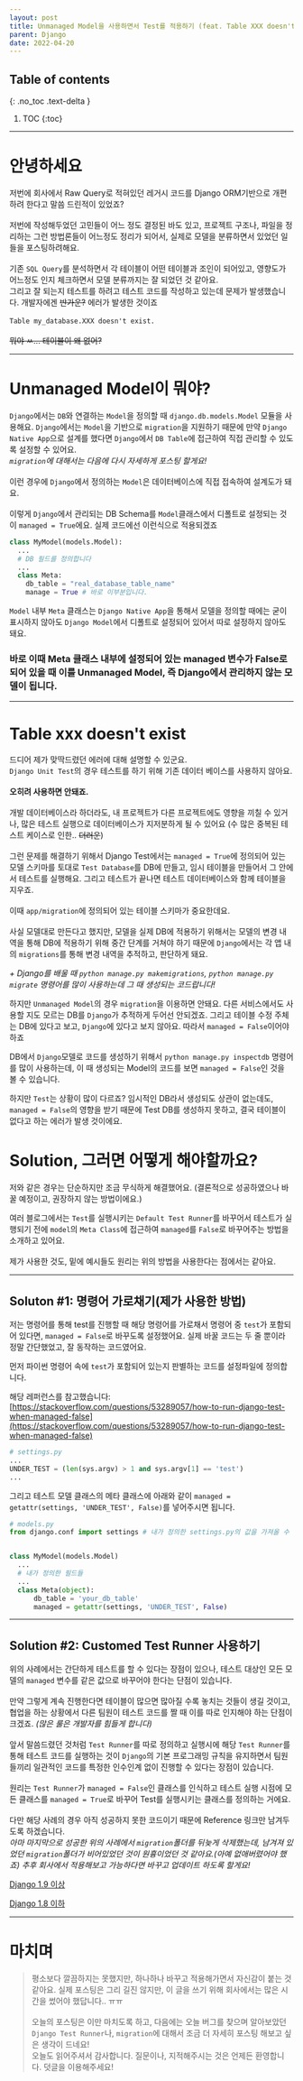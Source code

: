 ```yaml
---
layout: post
title: Unmanaged Model을 사용하면서 Test를 적용하기 (feat. Table XXX doesn't exist)
parent: Django
date: 2022-04-20
---
```

## Table of contents
{: .no_toc .text-delta }

1. TOC
{:toc}
---

# 안녕하세요

저번에 회사에서 Raw Query로 적혀있던 레거시 코드를 Django ORM기반으로 개편하려 한다고 말씀 드린적이 있었죠?<br>
<br>
저번에 작성해두었던 고민들이 어느 정도 결정된 바도 있고, 프로젝트 구조나, 파일을 정리하는 그런 방법론들이 어느정도 정리가 되어서, 실제로 모델을 분류하면서 있었던 일들을 포스팅하려해요.<br>
<br>
기존 `SQL Query`를 분석하면서 각 테이블이 어떤 테이블과 조인이 되어있고, 영향도가 어느정도 인지 체크하면서 모델 분류까지는 잘 되었던 것 같아요. <br>
그리고 잘 되는지 테스트를 하려고 테스트 코드를 작성하고 있는데 문제가 발생했습니다. 개발자에겐 ~~반가운?~~ 에러가 발생한 것이죠
<br>
<br>
`Table my_database.XXX doesn't exist.`
<br>
<br>
~~뭐야 ㅆ... 테이블이 왜 없어?~~

<hr>

# Unmanaged Model이 뭐야?

`Django`에서는 `DB`와 연결하는 `Model`을 정의할 때 `django.db.models.Model` 모듈을 사용해요. `Django`에서는 `Model`을 기반으로 `migration`을 지원하기 때문에 만약 `Django Native App`으로 설계를 했다면 `Django`에서 `DB Table`에 접근하여 직접 관리할 수 있도록 설정할 수 있어요.<br>
_`migration`에 대해서는 다음에 다시 자세하게 포스팅 할게요!_<br>
<br>
이런 경우에 `Django`에서 정의하는 `Model`은 데이터베이스에 직접 접속하여 설계도가 돼요.<br>
<br>
이렇게 `Django`에서 관리되는 DB Schema를 `Model`클래스에서 디폴트로 설정되는 것이 `managed = True`에요. 실제 코드에선 이런식으로 적용되겠죠

```python
class MyModel(models.Model):
  ...
  # DB 필드를 정의합니다
  ...
  class Meta:
    db_table = "real_database_table_name"
    manage = True # 바로 이부분입니다. 
```

`Model` 내부 `Meta` 클래스는 `Django Native App`을 통해서 모델을 정의할 때에는 굳이 표시하지 않아도 `Django Model`에서 디폴트로 설정되어 있어서 따로 설정하지 않아도 돼요.<br>


### 바로 이때 Meta 클래스 내부에 설정되어 있는 managed 변수가 False로 되어 있을 때 이를 Unmanaged Model, 즉 Django에서 관리하지 않는 모델이 됩니다. 

<hr>

# Table xxx doesn't exist

드디어 제가 맞딱드렸던 에러에 대해 설명할 수 있군요. <br>
`Django Unit Test`의 경우 테스트를 하기 위해 기존 데이터 베이스를 사용하지 않아요.<br>
<br>
**오히려 사용하면 안돼죠.**<br>
<br>
개발 데이터베이스라 하더라도, 내 프로젝트가 다른 프로젝트에도 영향을 끼칠 수 있거나, 많은 테스트 실행으로 데이터베이스가 지저분하게 될 수 있어요 (수 많은 중복된 테스트 케이스로 인한.. ~~더러운~~)<br>
<br>
그런 문제를 해결하기 위해서 Django Test에서는 `managed = True`에 정의되어 있는 모델 스키마를 토대로 `Test Database`를 DB에 만들고, 임시 테이블을 만들어서 그 안에서 테스트를 실행해요. 그리고 테스트가 끝나면 테스트 데이터베이스와 함께 테이블을 지우죠. <br>
<br>
이때 `app/migration`에 정의되어 있는 테이블 스키마가 중요한데요. <br>
<br>
사실 모델대로 만든다고 했지만, 모델을 실제 DB에 적용하기 위해서는 모델의 변경 내역을 통해 DB에 적용하기 위해 중간 단계를 거쳐야 하기 때문에 `Django`에서는 각 앱 내의 `migrations`를 통해 변경 내역을 추적하고, 판단하게 돼요. <br>

_+ Django를 배울 때 `python manage.py makemigrations`, `python manage.py migrate` 명령어를 많이 사용하는데 그 때 생성되는 코드랍니다!_

하지만 `Unmanaged Model`의 경우 `migration`을 이용하면 안돼요. 다른 서비스에서도 사용할 지도 모르는 DB를 `Django`가 추적하게 두어선 안되겠죠. 그리고 테이블 수정 주체는 DB에 있다고 보고, `Django`에 있다고 보지 않아요. 따라서 `managed = False`이어야 하죠

DB에서 `Django`모델로 코드를 생성하기 위해서 `python manage.py inspectdb` 명령어를 많이 사용하는데, 이 때 생성되는 Model의 코드를 보면 `managed = False`인 것을 볼 수 있습니다.

하지만 `Test`는 상황이 많이 다르죠? 임시적인 DB라서 생성되도 상관이 없는데도, `managed = False`의 영향을 받기 때문에 Test DB를 생성하지 못하고, 결국 테이블이 없다고 하는 에러가 발생 것이에요.

# Solution, 그러면 어떻게 해야할까요?

저와 같은 경우는 단순하지만 조금 무식하게 해결했어요. (결론적으로 성공하였으나 바꿀 예정이고, 권장하지 않는 방법이에요.)<br>

여러 블로그에서는 `Test`를 실행시키는 `Default Test Runner`를 바꾸어서 테스트가 실행되기 전에 `model`의 `Meta Class`에 접근하여 `managed`를 `False`로 바꾸어주는 방법을 소개하고 있어요.<br>
<br>
제가 사용한 것도, 밑에 예시들도 원리는 위의 방법을 사용한다는 점에서는 같아요.<br>

<hr>

## Soluton #1: 명령어 가로채기(제가 사용한 방법)

저는 명령어를 통해 test를 진행할 때 해당 명령어를 가로채서 명령어 중 `test`가 포함되어 있다면, `managed = False`로 바꾸도록 설정했어요. 실제 바꿀 코드는 두 줄 뿐이라 정말 간단했었고, 잘 동작하는 코드였어요.

먼저 파이썬 명령어 속에 `test`가 포함되어 있는지 판별하는 코드를 설정파일에 정의합니다.

해당 레퍼런스를 참고했습니다: [https://stackoverflow.com/questions/53289057/how-to-run-django-test-when-managed-false](https://stackoverflow.com/questions/53289057/how-to-run-django-test-when-managed-false)

```python
# settings.py
...
UNDER_TEST = (len(sys.argv) > 1 and sys.argv[1] == 'test')
...
```
그리고 테스트 모델 클래스의 메타 클래스에 아래와 같이 `managed = getattr(settings, 'UNDER_TEST', False)`를 넣어주시면 됩니다.
```python
# models.py
from django.conf import settings # 내가 정의한 settings.py의 값을 가져올 수 있도록 하는 모듈입니다.


class MyModel(models.Model)
  ...
  # 내가 정의한 필드들
  ...
  class Meta(object):
      db_table = 'your_db_table'
      managed = getattr(settings, 'UNDER_TEST', False)
```

<hr>

## Solution #2: Customed Test Runner 사용하기

위의 사례에서는 간단하게 테스트를 할 수 있다는 장점이 있으나, 테스트 대상인 모든 모델의 `managed` 변수를 같은 값으로 바꾸어야 한다는 단점이 있습니다.<br>
<br>
만약 그렇게 계속 진행한다면 테이블이 많으면 많아질 수록 놓치는 것들이 생길 것이고, 협업을 하는 상황에서 다른 팀원이 테스트 코드를 짤 때 이를 따로 인지해야 하는 단점이 크겠죠. _(많은 룰은 개발자를 힘들게 합니다)_<br>
<br>
앞서 말씀드렸던 것처럼 `Test Runner`를 따로 정의하고 실행시에 해당 `Test Runner`를 통해 테스트 코드를 실행하는 것이 `Django`의 기본 프로그래밍 규칙을 유지하면서 팀원들끼리 일관적인 코드를 특정한 인수인계 없이 진행할 수 있다는 장점이 있습니다.<br>
<br>
원리는 `Test Runner`가 `managed = False`인 클래스를 인식하고 테스트 실행 시점에 모든 클래스를 `managed = True`로 바꾸어 Test를 실행시키는 클래스를 정의하는 거에요.<br>
<br>
다만 해당 사례의 경우 아직 성공하지 못한 코드이기 때문에 Reference 링크만 남겨두도록 하겠습니다. 
<br>
_아마 마지막으로 성공한 위의 사례에서 `migration`폴더를 뒤늦게 삭제했는데, 남겨져 있었던 `migration`폴더가 비어있었던 것이 원흉이었던 것 같아요.(아예 없애버렸어야 했죠) 추후 회사에서 적용해보고 가능하다면 바꾸고 업데이트 하도록 할게요!_<br>


[Django 1.9 이상](https://technote.fyi/programming/django/django-database-testing-unmanaged-tables-with-migrations/)

[Django 1.8 이하](https://www.pythonfixing.com/2021/11/fixed-how-to-create-table-during-django.html)

<hr>

# 마치며

> 평소보다 깔끔하지는 못했지만, 하나하나 바꾸고 적용해가면서 자신감이 붙는 것 같아요. 실제 포스팅은 그리 길진 않지만, 이 글을 쓰기 위해 회사에서는 많은 시간을 썼어야 했답니다.. ㅠㅠ<br>
> <br>
> 오늘의 포스팅은 이만 마치도록 하고, 다음에는 오늘 버그를 찾으며 알아보았던 `Django Test Runner`나, `migration`에 대해서 조금 더 자세히 포스팅 해보고 싶은 생각이 드네요!<br>
> 오늘도 읽어주셔서 감사합니다. 질문이나, 지적해주시는 것은 언제든 환영합니다. 덧글을 이용해주세요!
